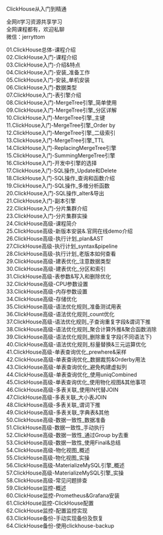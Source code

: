 ClickHouse从入门到精通

全网it学习资源共享学习<br>全网课程都有，欢迎私聊<br>微信：jerryttom<br>

01.ClickHouse总体-课程介绍<br> 02.ClickHouse入门-课程介绍<br> 03.ClickHouse入门-介绍&amp;特点<br> 04.ClickHouse入门-安装_准备工作<br> 05.ClickHouse入门-安装_单机安装<br> 06.ClickHouse入门-数据类型<br> 07.ClickHouse入门-表引擎介绍<br> 08.ClickHouse入门-MergeTree引擎_简单使用<br> 09.ClickHouse入门-MergeTree引擎_分区详解<br> 10.ClickHouse入门-MergeTree引擎_主键<br> 11.ClickHouse入门-MergeTree引擎_Order by<br> 12.ClickHouse入门-MergeTree引擎_二级索引<br> 13.ClickHouse入门-MergeTree引擎_TTL<br> 14.ClickHouse入门-ReplacingMergeTree引擎<br> 15.ClickHouse入门-SummingMergeTree引擎<br> 16.ClickHouse入门-开发中引擎的选择<br> 17.ClickHouse入门-SQL操作_Update和Delete<br> 18.ClickHouse入门-SQL操作_查询和函数介绍<br> 19.ClickHouse入门-SQL操作_多维分析函数<br> 20.ClickHouse入门-SQL操作_alter&amp;导出<br> 21.ClickHouse入门-副本引擎<br> 22.ClickHouse入门-分片集群介绍<br> 23.ClickHouse入门-分片集群实操<br> 24.ClickHouse高级-课程简介<br> 25.ClickHouse高级-新版本安装&amp;.官网在线demo介绍<br> 26.ClickHouse高级-执行计划_plan&amp;AST<br> 27.ClickHouse高级-执行计划_syntax&amp;pipeline<br> 28.ClickHouse高级-执行计划_老版本如何查看<br> 29.ClickHouse高级-建表优化_注意数据类型<br> 30.ClickHouse高级-建表优化_分区和索引<br> 31.ClickHouse高级-表参数&amp;写入和删除优化<br> 32.ClickHouse高级-CPU参数设置<br> 33.ClickHouse高级-内存参数设置<br> 34.ClickHouse高级-存储优化<br> 35.ClickHouse高级-语法优化规则_准备测试用表<br> 36.ClickHouse高级-语法优化规则_count优化<br> 37.ClickHouse高级-语法优化规则_子查询重复字段&amp;谓词下推<br> 38.ClickHouse高级-语法优化规则_聚合计算外推&amp;聚合函数消除<br> 39.ClickHouse高级-语法优化规则_删除重复字段(不同语法下)<br> 40.ClickHouse高级-语法优化规则_标量替换&amp;三元运算优化<br> 41.ClickHouse高级-单表查询优化_prewhere&amp;采样<br> 42.ClickHouse高级-单表查询优化_数据裁剪&amp;Orderby用法<br> 43.ClickHouse高级-单表查询优化_避免构建虚拟列<br> 44.ClickHouse高级-单表查询优化_使用uniqCombined<br> 45.ClickHouse高级-单表查询优化_使用物化视图&amp;其他事项<br> 46.ClickHouse高级-多表关联_使用IN代替JOIN<br> 47.ClickHouse高级-多表关联_大小表JOIN<br> 48.ClickHouse高级-多表关联_谓词下推<br> 49.ClickHouse高级-多表关联_字典表&amp;其他<br> 50.ClickHouse高级-数据一致性_数据准备<br> 51.ClickHouse高级-数据一致性_手动执行<br> 52.ClickHouse高级-数据一致性_通过Group by去重<br> 53.ClickHouse高级-数据一致性_使用Final&amp;总结<br> 54.ClickHouse高级-物化视图_概述<br> 55.ClickHouse高级-物化视图_实操<br> 56.ClickHouse高级-MaterializeMySQL引擎_概述<br> 57.ClickHouse高级-MaterializeMySQL引擎_实操<br> 58.ClickHouse高级-常见问题排查<br> 59.ClickHouse监控-概述<br> 60.ClickHouse监控-Prometheus&amp;Grafana安装<br> 61.ClickHouse监控-ClickHouse配置<br> 62.ClickHouse监控-配置监控实现<br> 63.ClickHouse备份-手动实现备份及恢复<br> 64.ClickHouse备份-使用clickhouse-backup
